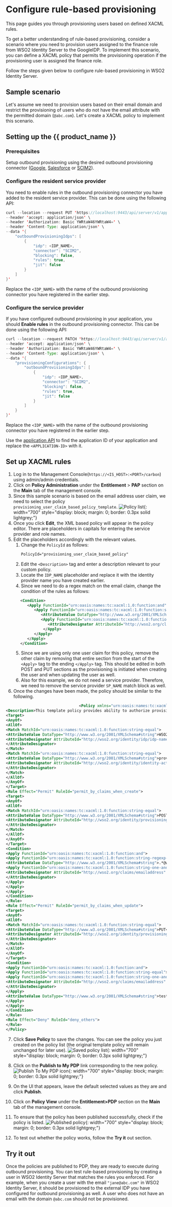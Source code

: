 # Configure rule-based provisioning

This page guides you through provisioning users based on defined XACML rules.

To get a better understanding of rule-based provisioning, consider a scenario where you need to provision users assigned to the finance role from WSO2 Identity Server to the GoogleIDP. To implement this scenario, you can define a XACML policy that permits the provisioning operation if the provisioning user is assigned the finance role.

Follow the steps given below to configure rule-based provisioning in WSO2 Identity Server.

## Sample scenario

Let's assume we need to provision users based on their email domain and restrict the provisioning of users who do not have the email attribute with the permitted domain (`@abc.com`). Let's create a XACML policy to implement this scenario.

## Setting up the {{ product_name }}

### Prerequisites
Setup outbound provisioning using the desired outbound provisioning connector ([Google]({{base_path}}/guides/users/outbound-provisioning/outbound-connectors/google/), [Salesforce]({{base_path}}/guides/users/outbound-provisioning/outbound-connectors/salesforce/) or [SCIM2]({{base_path}}/guides/users/outbound-provisioning/outbound-connectors/scim/)).

### Configure the resident service provider

You need to enable rules in the outbound provisioning connector you have added to the resident service provider. This can be done using the following API:
```java
curl --location --request PUT 'https://localhost:9443/api/server/v1/applications/resident' \
--header 'accept: application/json' \
--header 'Authorization: Basic YWRtaW46YWRtaW4=' \
--header 'Content-Type: application/json' \
--data '{
    "outboundProvisioningIdps": [
        {
            "idp": <IDP_NAME>,
            "connector": "SCIM2",
            "blocking": false,
            "rules": true,
            "jit": false
        }
    ]
}'
```

Replace the `<IDP_NAME>` with the name of the outbound provisioning connector you have registered in the earlier step.

### Configure the service provider

If you have configured outbound provisioning in your application, you should **Enable rules** in the outbound provisioning connector. This can be done using the following API:

```java
curl --location --request PATCH 'https://localhost:9443/api/server/v1/applications/<APPLICATION-ID>' \
--header 'accept: application/json' \
--header 'Authorization: Basic YWRtaW46YWRtaW4=' \
--header 'Content-Type: application/json' \
--data '{
    "provisioningConfigurations": {
        "outboundProvisioningIdps": [
            {
                "idp": <IDP_NAME>,
                "connector": "SCIM2",
                "blocking": false,
                "rules": true,
                "jit": false
            }
        ]
    }
}'
```

Replace the `<IDP_NAME>` with the name of the outbound provisioning connector you have registered in the earlier step.

Use the [application API]({{base_path}}/apis/application-rest-api/#tag/Applications/operation/getAllApplications) to find the application ID of your application and replace the `<APPLICATION-ID>` with it.


## Set up XACML rules

1. Log in to the Management Console(`https://<IS_HOST>:<PORT>/carbon`) using admin/admin credentials.
2. Click on **Policy Administration** under the **Entitlement** > **PAP** section on the **Main** tab of the management console.
3. Since this sample scenario is based on the email address user claim, we need to select the policy `provisioning_user_claim_based_policy_template`.
   ![Policy list]({{base_path}}/assets/img/guides/authorization/fine-grained-authorization/provisioning-user-claim-policy.png){: width="700" style="display: block; margin: 0; border: 0.3px solid lightgrey;"}
4. Once you click **Edit**, the XML based policy will appear in the policy editor. There are placeholders in capitals for entering the service provider and role names.
5. Edit the placeholders accordingly with the relevant values.
   1. Change the `PolicyId` as follows: 
        ```xml
        PolicyId="provisioning_user_claim_based_policy"
        ```
   2. Edit the `<Description>` tag and enter a description relevant to your custom policy.
   3. Locate the `IDP_NAME` placeholder and replace it with the identity provider name you have created earlier.
   4. Since we need to do a regex match on the email claim, change the condition of the rules as follows:
   ```xml
      <Condition>
         <Apply FunctionId="urn:oasis:names:tc:xacml:1.0:function:and">
            <Apply FunctionId="urn:oasis:names:tc:xacml:1.0:function:string-regexp-match">
               <AttributeValue DataType="http://www.w3.org/2001/XMLSchema#string">.*@abc\.com$</AttributeValue>
               <Apply FunctionId="urn:oasis:names:tc:xacml:1.0:function:string-one-and-only">
                  <AttributeDesignator AttributeId="http://wso2.org/claims/emailaddress" Category="http://wso2.org/identity/user" DataType="http://www.w3.org/2001/XMLSchema#string" MustBePresent="true"></AttributeDesignator>
                </Apply>
            </Apply>
         </Apply>
      </Condition>
   ```
   5. Since we are using only one user claim for this policy, remove the other claim by removing that entire section from the start of the `<Apply>` tag to the ending `</Apply>` tag.  This should be edited in both POST and PUT sections as the provisioning is initiated when creating the user and when updating the user as well.
   6. Also for this example, we do not need a service provider. Therefore, we need to remove the service provider `SP_NAME` match block as well.
6. Once the changes have been made, the policy should be similar to the following.
```xml
                                <Policy xmlns="urn:oasis:names:tc:xacml:3.0:core:schema:wd-17"  PolicyId="provisioning_user_claim_based_policy" RuleCombiningAlgId="urn:oasis:names:tc:xacml:1.0:rule-combining-algorithm:first-applicable" Version="1.0">
<Description>This template policy provides ability to authorize provisioning requests initiated from a given service provider(defined by SP_NAME) to a given identity provider(defined by IDP_NAME) in the outbound provisioning flow based on the claim values of the user (CLAIM_URI_1=CLAIM_VALUE_1 and CLAIM_URI_2=CLAIM_VALUE_2). Users with the given claim values will be allowed and any other users will be denied.</Description>
<Target>
<AnyOf>
<AllOf>
<Match MatchId="urn:oasis:names:tc:xacml:1.0:function:string-equal">
<AttributeValue DataType="http://www.w3.org/2001/XMLSchema#string">WSO2IDP</AttributeValue>
<AttributeDesignator AttributeId="http://wso2.org/identity/idp/idp-name" Category="http://wso2.org/identity/idp" DataType="http://www.w3.org/2001/XMLSchema#string" MustBePresent="false">
</AttributeDesignator>
</Match>
<Match MatchId="urn:oasis:names:tc:xacml:1.0:function:string-equal">
<AttributeValue DataType="http://www.w3.org/2001/XMLSchema#string">provisioning</AttributeValue>
<AttributeDesignator AttributeId="http://wso2.org/identity/identity-action/action-name" Category="http://wso2.org/identity/identity-action" DataType="http://www.w3.org/2001/XMLSchema#string" MustBePresent="false">
</AttributeDesignator>
</Match>
</AllOf>
</AnyOf>
</Target>
<Rule Effect="Permit" RuleId="permit_by_claims_when_create">
<Target>
<AnyOf>
<AllOf>
<Match MatchId="urn:oasis:names:tc:xacml:1.0:function:string-equal">
<AttributeValue DataType="http://www.w3.org/2001/XMLSchema#string">POST</AttributeValue>
<AttributeDesignator AttributeId="http://wso2.org/identity/provisioning/provision-operation" Category="http://wso2.org/identity/provisioning" DataType="http://www.w3.org/2001/XMLSchema#string" MustBePresent="true">
</AttributeDesignator>
</Match>
</AllOf>
</AnyOf>
</Target>
<Condition>
<Apply FunctionId="urn:oasis:names:tc:xacml:1.0:function:and">
<Apply FunctionId="urn:oasis:names:tc:xacml:1.0:function:string-regexp-match">
<AttributeValue DataType="http://www.w3.org/2001/XMLSchema#string">.*@wso2\.com$</AttributeValue>
<Apply FunctionId="urn:oasis:names:tc:xacml:1.0:function:string-one-and-only">
<AttributeDesignator AttributeId="http://wso2.org/claims/emailaddress" Category="http://wso2.org/identity/user" DataType="http://www.w3.org/2001/XMLSchema#string" MustBePresent="true">
</AttributeDesignator>
</Apply>
</Apply>
</Apply>
</Condition>
</Rule>
<Rule Effect="Permit" RuleId="permit_by_claims_when_update">
<Target>
<AnyOf>
<AllOf>
<Match MatchId="urn:oasis:names:tc:xacml:1.0:function:string-equal">
<AttributeValue DataType="http://www.w3.org/2001/XMLSchema#string">PUT</AttributeValue>
<AttributeDesignator AttributeId="http://wso2.org/identity/provisioning/provision-operation" Category="http://wso2.org/identity/provisioning" DataType="http://www.w3.org/2001/XMLSchema#string" MustBePresent="true">
</AttributeDesignator>
</Match>
</AllOf>
</AnyOf>
</Target>
<Condition>
<Apply FunctionId="urn:oasis:names:tc:xacml:1.0:function:and">
<Apply FunctionId="urn:oasis:names:tc:xacml:1.0:function:string-equal">
<Apply FunctionId="urn:oasis:names:tc:xacml:1.0:function:string-one-and-only">
<AttributeDesignator AttributeId="http://wso2.org/claims/emailaddress" Category="http://wso2.org/identity/user" DataType="http://www.w3.org/2001/XMLSchema#string" MustBePresent="true">
</AttributeDesignator>
</Apply>
<AttributeValue DataType="http://www.w3.org/2001/XMLSchema#string">test@abc.com</AttributeValue>
</Apply>
</Apply>
</Condition>
</Rule>
<Rule Effect="Deny" RuleId="deny_others">
</Rule>
</Policy>
```

7. Click **Save Policy** to save the changes. You can see the policy you just created on the policy list (the original template policy will remain unchanged for later use).
   ![Saved policy list]({{base_path}}/assets/img/guides/authorization/fine-grained-authorization/provisioning-user-claim-policy-saved.png){: width="700" style="display: block; margin: 0; border: 0.3px solid lightgrey;"}

8. Click on the **Publish to My PDP** link corresponding to the new policy.
   ![Publish To My PDP icon]({{base_path}}/assets/img/guides/authorization/fine-grained-authorization/provisioning-user-claim-policy-to-publish.png){: width="700" style="display: block; margin: 0; border: 0.3px solid lightgrey;"}

9. On the UI that appears, leave the default selected values as they are and click **Publish**.
10. Click on **Policy View** under the **Entitlement>PDP** section on the **Main** tab of the management console.
11. To ensure that the policy has been published successfully, check if the policy is listed.
    ![Published policy]({{base_path}}/assets/img/guides/authorization/fine-grained-authorization/provisioning-user-claim-policy-published.png){: width="700" style="display: block; margin: 0; border: 0.3px solid lightgrey;"}
12. To test out whether the policy works, follow the **Try it** out section.


## Try it out

Once the policies are published to PDP, they are ready to execute during outbound provisioning. You can test rule-based provisioning by creating a user in WSO2 Identity Server that matches the rules you enforced. 
For example, when you create a user with the email `"jane@abc.com"` in WSO2 Identity Server, it should be provisioned to the external IDP you have configured for outbound provisioning as well. A user who does not have an email with the domain `@abc.com` should not be provisioned.